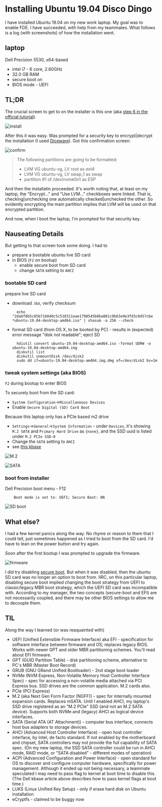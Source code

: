 Installing Ubuntu 19.04 Disco Dingo
===================================

I have installed Ubuntu 19.04 on my new work laptop. My goal was to enable FDE. I have succeeded,
with help from my teammates. What follows is a log (with screenshots) of how the installation went.

laptop
------

Dell Precision 5530, x64-based
* intel i7 - 6 core, 2.60GHz
* 32.0 GB RAM
* secure boot on
* BIOS mode - UEFI

TL;DR
-----

The crucial screen to get to on the installer is this one (aka [step 6 in the official
tutorial](https://tutorials.ubuntu.com/tutorial/tutorial-install-ubuntu-desktop#5)).

![install](img/install.jpg)

After this it was easy. Was prompted for a security key to encrypt|decrypt the installation (I used
[Diceware](http://world.std.com/~reinhold/diceware.html)). Got this confirmation screen:

![confirm](img/confirm.jpg)

> The following partitions are going to be formatted:
> * LVM VG ubuntu-vg, LV root as ext4
> * LVM VG ubuntu-vg, LV swap_1 as swap
> * partition #1 of /dev/nvme0n1 as ESP

And then the installatin proceeded. It's worth noting that, at least on my laptop, the "Encrypt..."
and "Use LVM..." checkboxes were linked. That is, checking|unchecking one automatically
checked|unchecked the other. So evidently encrypting the main partition implies that LVM will be
used on that encrypted partition.

And now, when I boot the laptop, I'm prompted for that security key.

Nauseating Details
------------------

But getting to that screen took some doing. I had to
* prepare a bootable ubuntu live SD card
* in BIOS (`F2` on bootup)
  * enable secure boot from SD card
  * change `SATA` setting to `AHCI`
  
### bootable SD card

prepare live SD card
* download .iso, verify checksum

        echo "2da6f8b5c65b71b040c5c510311eae1798545b8ba801c9b63e9e3fd3c0457cbe *ubuntu-19.04-desktop-amd64.iso" | shasum -a 256 --check

* format SD card (from OS X, to be booted by PC) - results in (expected) error message "disk not readable"; eject SD

        hdiutil convert ubuntu-19.04-desktop-amd64.iso -format UDRW -o ubuntu-19.04-desktop-amd64.img
        diskutil list
        diskutil unmountDisk /dev/disk2
        sudo dd if=ubuntu-19.04-desktop-amd64.img.dmg of=/dev/disk2 bs=1m


### tweak system settings (aka BIOS)

`F2` during bootup to enter BIOS

To securely boot from the SD card:
* `System Configuration`->`Miscellaneous Devices`
* Enable `Secure Digital (SD) Card Boot`

Because this laptop only has a PCIe based m2 drive 
* `Settings`->`General`->`System Information` - under `Devices`, it's showing `M.2 SATA` and
  `Primary Hard Drive` as `{none}`, and the SSD uuid is listed under `M.2 PCIe SSD-0`
* Change the `SATA` setting to `AHCI`
* see [this kbase](https://www.dell.com/support/article/au/en/aubsd1/sln299303/loading-ubuntu-on-systems-using-pcie-m2-drives?lang=en)

![M.2](img/m2.jpg)

![SATA](img/sata.jpg)

### boot from installer

Dell Precision boot menu - F12

        Boot mode is set to: UEFI; Secure Boot: ON

![SD boot](img/sd-boot.jpg)

What else?
----------

I had a few kernel panics along the way. No rhyme or reason to them that I could tell, just
sometimes happened as I tried to boot from the SD card. I'd have to lean on the power button and try
again.

Soon after the first bootup I was prompted to upgrade the firmware.

![firmware](img/firmware.jpg)

I did try disabling [secure boot](https://wiki.ubuntu.com/UEFI/SecureBoot). But when it was
disabled, then the ubuntu SD card was no longer an option to boot from. IIRC, on this particular
laptop, disabling secure boot implied changing the boot strategy from UEFI to classic/legacy MBR
boot strategy, which the UEFI SD card was incompatible with. According to my manager, the two
concepts (secure-boot and EFI) are not necessarily coupled, and there may be other BIOS settings to
allow me to decouple them.

TIL
---

Along the way I learned (or was reaquainted with) 
* UEFI (Unified Extensible Firmware Interface) aka EFI - specification for software interface
  between firmware and OS; replaces legacy BIOS. Works with newer GPT and older MBR partitioning
  schemes. You'll read about EFI firmware.
* GPT (GUID Partition Table) - disk partitioning scheme, alternative to PC's MBR (Master Boot Record)
* GRUB (GNU GRand Unified Bootloader) - 2nd stage boot loader
* NVMe (NVM Express, Non-Volatile Memory Host Controller Interface Spec) - spec for accessing a
  non-volatile media attached via PCI Express bus. SSD drives are the common application. M.2 cards
  also.
* PCIe (PCI Express)
* M.2 (aka Next Gen Form Factor (NGFF)) - spec for internally mounted expansion cards. Replaces
  mSATA. Until I enabled AHCI, my laptop's SSD drive registered as an "M.2 PCIe" SSD (and not an M.2
  SATA device). Supports both NVMe and (legacy) AHCI as logical device interfaces.
* SATA (Serial ATA (AT Attachment)) - computer bus interface, connects host bus adapters to storage
  devices.
* AHCI (Advanced Host Controller Interface) - open host controller interface, by Intel, de facto
  standard. If not enabled by the motherboard and chipset, SATA controllers may not provide the full
  capability of SATA spec. (On my new laptop, the SSD SATA controller could be run in AHCI mode,
  RAID mode, or "SATA disabled" - different modes of operation)
* ACPI (Advanced Configuration and Power Interface) - open standard for OS to discover and configure
  computer hardware, specifically for power management. Although it ended up not being necessary, a
  teammate speculated I may need to pass flag to kernel at boot time to disable this. (The Dell
  kbase article above describes how to pass kernel flags at boot time.)
* LUKS (Linux Unified Key Setup) - only if erase hard disk on Ubuntu installation
* eCryptfs - claimed to be buggy now
